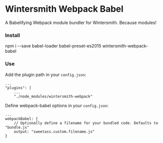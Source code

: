 Wintersmith Webpack Babel
=========================

A Babelifying Webpack module bundler for Wintersmith. Because modules!

### Install

npm i --save babel-loader babel-preset-es2015 wintersmith-webpack-babel

### Use

Add the plugin path in your `config.json`:

    ...
    "plugins": [
        ...
        "./node_modules/wintersmith-webpack"

Define webpack-babel options in your `config.json`:

    ...
    webpackBabel: {
        // Optionally define a filename for your bundled code. Defaults to "bundle.js"
        output: "sweetass.custom.filename.js"
    }
